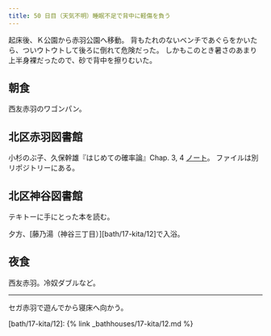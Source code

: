 ```yaml
---
title: 50 日目（天気不明）睡眠不足で背中に軽傷を負う
---
```


起床後、Ｋ公園から赤羽公園へ移動。
背もたれのないベンチであぐらをかいたら、ついウトウトして後ろに倒れて危険だった。
しかもこのとき暑さのあまり上半身裸だったので、砂で背中を擦りむいた。

## 朝食

西友赤羽のワゴンパン。

## 北区赤羽図書館

小杉のぶ子、久保幹雄『はじめての確率論』Chap. 3, 4 [ノート][kosugi11]。
ファイルは別リポジトリーにある。

[kosugi11]: <https://github.com/showa-yojyo/jupyter-notebooks/kosugi11>

## 北区神谷図書館

テキトーに手にとった本を読む。

夕方、[藤乃湯（神谷三丁目）][bath/17-kita/12]で入浴。

## 夜食

西友赤羽。冷奴ダブルなど。

---

セガ赤羽で遊んでから寝床へ向かう。

[bath/17-kita/12]: {% link _bathhouses/17-kita/12.md %}
